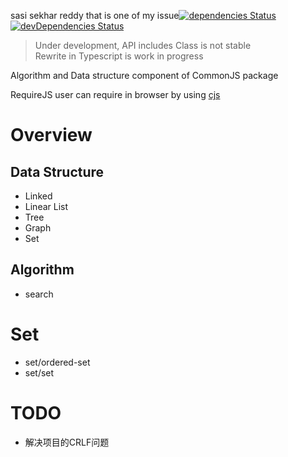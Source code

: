 sasi sekhar reddy that is one of my issue[![dependencies Status](https://david-dm.org/valaxy/algorithm-data-structure/status.svg?style=flat-square)](https://david-dm.org/valaxy/algorithm-data-structure)
[![devDependencies Status](https://david-dm.org/valaxy/algorithm-data-structure/dev-status.svg?style=flat-square)](https://david-dm.org/valaxy/algorithm-data-structure?type=dev)


> Under development, API includes Class is not stable     
> Rewrite in Typescript is work in progress

Algorithm and Data structure component of CommonJS package
 
RequireJS user can require in browser by using [cjs](https://github.com/guybedford/cjs)

# Overview

## Data Structure
- Linked
- Linear List
- Tree
- Graph
- Set

## Algorithm
- search


# Set
- set/ordered-set
- set/set


# TODO
- 解决项目的CRLF问题
